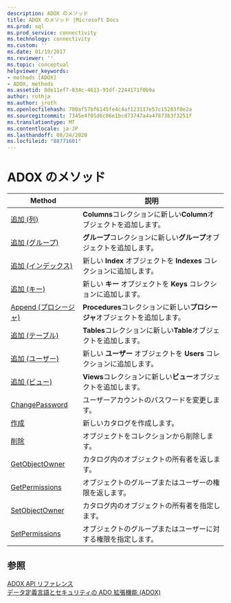 ```yaml
---
description: ADOX のメソッド
title: ADOX のメソッド |Microsoft Docs
ms.prod: sql
ms.prod_service: connectivity
ms.technology: connectivity
ms.custom: ''
ms.date: 01/19/2017
ms.reviewer: ''
ms.topic: conceptual
helpviewer_keywords:
- methods [ADOX]
- ADOX, methods
ms.assetid: 8de11ef7-034c-4613-91df-2244171f0b9a
author: rothja
ms.author: jroth
ms.openlocfilehash: 700af57bf6145fe4c4af123117e57c15283f0e2a
ms.sourcegitcommit: 7345e4f05d6c06e1bcd73747a4a47873b3f3251f
ms.translationtype: MT
ms.contentlocale: ja-JP
ms.lasthandoff: 08/24/2020
ms.locfileid: "88771601"
---
```

# <a name="adox-methods"></a>ADOX のメソッド

|Method|説明|  
|-|-|  
|[追加 (列)](./append-method-adox-columns.md)|**Columns**コレクションに新しい**Column**オブジェクトを追加します。|  
|[追加 (グループ)](./append-method-adox-groups.md)|**グループ**コレクションに新しい**グループ**オブジェクトを追加します。|  
|[追加 (インデックス)](./append-method-adox-indexes.md)|新しい **Index** オブジェクトを **Indexes** コレクションに追加します。|  
|[追加 (キー)](./append-method-adox-keys.md)|新しい **キー** オブジェクトを **Keys** コレクションに追加します。|  
|[Append (プロシージャ)](./append-method-adox-procedures.md)|**Procedures**コレクションに新しい**プロシージャ**オブジェクトを追加します。|  
|[追加 (テーブル)](./append-method-adox-tables.md)|**Tables**コレクションに新しい**Table**オブジェクトを追加します。|  
|[追加 (ユーザー)](./append-method-adox-users.md)|新しい **ユーザー** オブジェクトを **Users** コレクションに追加します。|  
|[追加 (ビュー)](./append-method-adox-views.md)|**Views**コレクションに新しい**ビュー**オブジェクトを追加します。|  
|[ChangePassword](./changepassword-method-adox.md)|ユーザーアカウントのパスワードを変更します。|  
|[作成](./create-method-adox.md)|新しいカタログを作成します。|  
|[削除](./delete-method-adox-collections.md)|オブジェクトをコレクションから削除します。|  
|[GetObjectOwner](./getobjectowner-method-adox.md)|カタログ内のオブジェクトの所有者を返します。|  
|[GetPermissions](./getpermissions-method-adox.md)|オブジェクトのグループまたはユーザーの権限を返します。|  
|[SetObjectOwner](./setobjectowner-method.md)|カタログ内のオブジェクトの所有者を指定します。|  
|[SetPermissions](./setpermissions-method-adox.md)|オブジェクトのグループまたはユーザーに対する権限を指定します。|  
  
## <a name="see-also"></a>参照  
 [ADOX API リファレンス](./adox-object-model.md?view=sql-server-ver15)   
 [データ定義言語とセキュリティの ADO 拡張機能 (ADOX)](../../guide/extensions/ado-extensions-for-data-definition-language-and-security-adox.md)